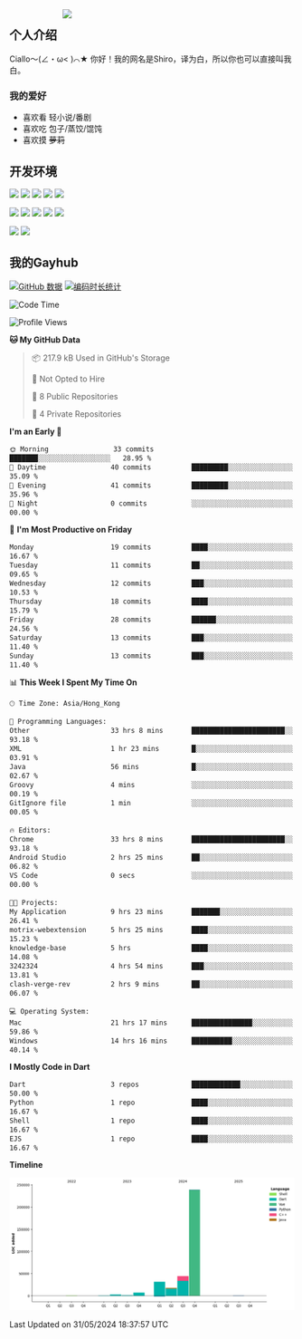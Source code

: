 <img align='right' src='https://img2.moeblog.vip/images/eCva.png' width='410px'>

## 个人介绍
Ciallo～(∠・ω< )⌒★ 你好！我的网名是Shiro，译为白，所以你也可以直接叫我白。

### 我的爱好

* 喜欢看 轻小说/番剧
* 喜欢吃 包子/蒸饺/馄饨
* 喜欢摸 ~~萝莉~~

## 开发环境
[![](https://img.shields.io/badge/Windows-11-blue?style=flat-square&logo=windows&logoColor=white)](https://www.microsoft.com/windows/get-windows-11)
[![](https://img.shields.io/badge/Macos-Sonoma-black?style=flat-square&logo=apple&logoColor=white)](https://www.apple.com/hk/en/macos/sonoma/)
[![](https://img.shields.io/badge/Debian-12-d0024d?style=flat-square&logo=debian&logoColor=white)](https://www.debian.org/)
[![](https://img.shields.io/badge/AlmaLinux-9-0f4266?style=flat-square&logo=almalinux&logoColor=white)](https://almalinux.org/)
[![](https://img.shields.io/badge/Windows%20Server-2012-blue?style=flat-square&logo=windows&logoColor=white)](https://www.microsoft.com/windows-server)

[![](https://img.shields.io/badge/Vivobook-PRO_16-f45a00?style=flat-square&logo=RepublicofGamers&logoColor=white)](https://www.asus.com.cn/laptops/for-creators/vivobook/vivobook-pro-16-oled-k6602/)
[![](https://img.shields.io/badge/Mac_Studio-M1_Max-black?style=flat-square&logo=apple&logoColor=white)](https://www.apple.com/hk/en/mac-studio/)
[![](https://img.shields.io/badge/Mi-MIX4-f45a00?style=flat-square&logo=xiaomi&logoColor=white)](https://www.mi.com/)
[![](https://img.shields.io/badge/SONY-WF1000XM4-f3c74a?style=flat-square)](https://www.sony.com.hk/zh/headphones/products/wf-1000xm4)
[![](https://img.shields.io/badge/Yubikey-5_NFC-9bc930?style=flat-square&logo=yubico&logoColor=9bc930)](https://www.yubico.com/hk/product/yubikey-5-nfc/)

[![](https://img.shields.io/badge/IDE-Visual_Studio_Code-blue?style=flat-square&logo=visual-studio-code&logoColor=white)](https://code.visualstudio.com/)
[![](https://img.shields.io/badge/IDE-JetBrains-black?style=flat-square&logo=jetbrains&logoColor=white)](https://code.visualstudio.com/)
## 我的Gayhub
[![GitHub 数据](https://github-readme-stats.vercel.app/api?username=verymoe)]()
[![编码时长统计](https://github-readme-stats.vercel.app/api/wakatime?username=shiro)]()

<!--START_SECTION:waka-->
![Code Time](http://img.shields.io/badge/Code%20Time-683%20hrs%2026%20mins-blue)

![Profile Views](http://img.shields.io/badge/Profile%20Views-0-blue)

**🐱 My GitHub Data** 

> 📦 217.9 kB Used in GitHub's Storage 
 > 
> 🚫 Not Opted to Hire
 > 
> 📜 8 Public Repositories 
 > 
> 🔑 4 Private Repositories 
 > 
**I'm an Early 🐤** 

```text
🌞 Morning                33 commits          ███████░░░░░░░░░░░░░░░░░░   28.95 % 
🌆 Daytime                40 commits          █████████░░░░░░░░░░░░░░░░   35.09 % 
🌃 Evening                41 commits          █████████░░░░░░░░░░░░░░░░   35.96 % 
🌙 Night                  0 commits           ░░░░░░░░░░░░░░░░░░░░░░░░░   00.00 % 
```
📅 **I'm Most Productive on Friday** 

```text
Monday                   19 commits          ████░░░░░░░░░░░░░░░░░░░░░   16.67 % 
Tuesday                  11 commits          ██░░░░░░░░░░░░░░░░░░░░░░░   09.65 % 
Wednesday                12 commits          ███░░░░░░░░░░░░░░░░░░░░░░   10.53 % 
Thursday                 18 commits          ████░░░░░░░░░░░░░░░░░░░░░   15.79 % 
Friday                   28 commits          ██████░░░░░░░░░░░░░░░░░░░   24.56 % 
Saturday                 13 commits          ███░░░░░░░░░░░░░░░░░░░░░░   11.40 % 
Sunday                   13 commits          ███░░░░░░░░░░░░░░░░░░░░░░   11.40 % 
```


📊 **This Week I Spent My Time On** 

```text
🕑︎ Time Zone: Asia/Hong_Kong

💬 Programming Languages: 
Other                    33 hrs 8 mins       ███████████████████████░░   93.18 % 
XML                      1 hr 23 mins        █░░░░░░░░░░░░░░░░░░░░░░░░   03.91 % 
Java                     56 mins             █░░░░░░░░░░░░░░░░░░░░░░░░   02.67 % 
Groovy                   4 mins              ░░░░░░░░░░░░░░░░░░░░░░░░░   00.19 % 
GitIgnore file           1 min               ░░░░░░░░░░░░░░░░░░░░░░░░░   00.05 % 

🔥 Editors: 
Chrome                   33 hrs 8 mins       ███████████████████████░░   93.18 % 
Android Studio           2 hrs 25 mins       ██░░░░░░░░░░░░░░░░░░░░░░░   06.82 % 
VS Code                  0 secs              ░░░░░░░░░░░░░░░░░░░░░░░░░   00.00 % 

🐱‍💻 Projects: 
My Application           9 hrs 23 mins       ███████░░░░░░░░░░░░░░░░░░   26.41 % 
motrix-webextension      5 hrs 25 mins       ████░░░░░░░░░░░░░░░░░░░░░   15.23 % 
knowledge-base           5 hrs               ████░░░░░░░░░░░░░░░░░░░░░   14.08 % 
3242324                  4 hrs 54 mins       ███░░░░░░░░░░░░░░░░░░░░░░   13.81 % 
clash-verge-rev          2 hrs 9 mins        ██░░░░░░░░░░░░░░░░░░░░░░░   06.07 % 

💻 Operating System: 
Mac                      21 hrs 17 mins      ███████████████░░░░░░░░░░   59.86 % 
Windows                  14 hrs 16 mins      ██████████░░░░░░░░░░░░░░░   40.14 % 
```

**I Mostly Code in Dart** 

```text
Dart                     3 repos             ████████████░░░░░░░░░░░░░   50.00 % 
Python                   1 repo              ████░░░░░░░░░░░░░░░░░░░░░   16.67 % 
Shell                    1 repo              ████░░░░░░░░░░░░░░░░░░░░░   16.67 % 
EJS                      1 repo              ████░░░░░░░░░░░░░░░░░░░░░   16.67 % 
```



**Timeline**

![Lines of Code chart](https://raw.githubusercontent.com/verymoe/verymoe/main/assets/bar_graph.png)


 Last Updated on 31/05/2024 18:37:57 UTC
<!--END_SECTION:waka-->
